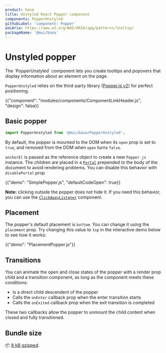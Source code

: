 ```yaml
---
product: base
title: Unstyled React Popper component
components: PopperUnstyled
githubLabel: 'component: Popper'
waiAria: https://www.w3.org/WAI/ARIA/apg/patterns/tooltip/
packageName: '@mui/base'
---
```


# Unstyled popper

<p class="description">The `PopperUnstyled` component lets you create tooltips and popovers that display information about an element on the page.</p>

`PopperUnstyled` relies on the third-party library ([Popper.js v2](https://popper.js.org/docs/v2/)) for perfect positioning.

{{"component": "modules/components/ComponentLinkHeader.js", "design": false}}

## Basic popper

```js
import PopperUnstyled from '@mui/base/PopperUnstyled';
```

By default, the popper is mounted to the DOM when its `open` prop is set to `true`, and removed from the DOM when `open` turns `false`.

`anchorEl` is passed as the reference object to create a new `Popper.js` instance.
The children are placed in a [`Portal`](/base/react-portal/) prepended to the body of the document to avoid rendering problems.
You can disable this behavior with `disablePortal` prop.

{{"demo": "SimplePopper.js", "defaultCodeOpen": true}}

**Note:** clicking outside the popper does not hide it. If you need this behavior, you can use the [`ClickAwayListener`](/base/react-click-away-listener/) component.

## Placement

The popper's default placement is `bottom`. You can change it using the `placement` prop. Try changing this value to `top` in the interactive demo below to see how it works:

{{"demo": "PlacementPopper.js"}}

## Transitions

You can animate the open and close states of the popper with a render prop child and a transition component, as long as the component meets these conditions:

- Is a direct child descendent of the popper
- Calls the `onEnter` callback prop when the enter transition starts
- Calls the `onExited` callback prop when the exit transition is completed

These two callbacks allow the popper to unmount the child content when closed and fully transitioned.

## Bundle size

📦 [8 kB gzipped](/size-snapshot).

